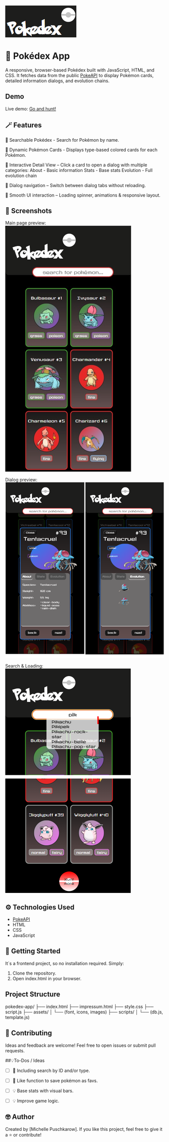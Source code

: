 ![Game Logo](./assets/img/pokedex-logo.png)

# 🥙 Pokédex App

A responsive, browser-based Pokédex built with JavaScript, HTML, and CSS. It fetches data from the public [PokeAPI](https://pokeapi.co/about) to display Pokémon cards, detailed information dialogs, and evolution chains.

## Demo

Live demo: [Go and hunt!](https://michelle-bit-web.github.io/pokedex)

## 🪄 Features

🔎 Searchable Pokédex - Search for Pokémon by name.

🎨 Dynamic Pokémon Cards - Displays type-based colored cards for each Pokémon.

🫳 Interactive Detail View – Click a card to open a dialog with multiple categories:
About - Basic information
Stats - Base stats
Evolution - Full evolution chain 

🧭 Dialog navigation – Switch between dialog tabs without reloading.

🧩 Smooth UI interaction – Loading spinner, animations & responsive layout. 

## 📸 Screenshots

Main page preview:
![App Board](./assets/img/preview-mobile.png)

Dialog preview:
![App Board](./assets/img/preview-dialog.png)

Search & Loading:
![App Board](./assets/img/preview-search+loading.png)

## ⚙️ Technologies Used

- [PokeAPI](https://pokeapi.co/about)
- HTML
- CSS
- JavaScript

## 🚀 Getting Started

It´s a frontend project, so no installation required. Simply:

1. Clone the repository.
2. Open index.html in your browser.

## Project Structure
pokedex-app/
├── index.html
├── impressum.html
├── style.css
├── script.js
├── assets/
│   └── (font, icons, images)
├── scripts/
│   └── (db.js, template.js)

## 🤝 Contributing

Ideas and feedback are welcome! Feel free to open issues or submit pull requests.

##💡To-Dos / Ideas

- [ ] 📍 Including search by ID and/or type.

- [ ] 🩷 Like function to save pokémon as favs.

- [ ] 💡 Base stats with visual bars.

- [ ] 💡 Improve game logic.
   
## 🤓 Author

Created by [Michelle Puschkarow].
If you like this project, feel free to give it a ⭐️ or contribute!

